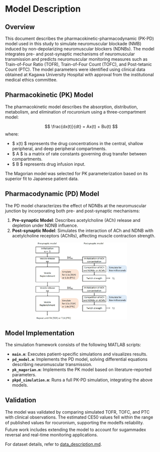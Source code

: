 # Model Description

## Overview
This document describes the pharmacokinetic-pharmacodynamic (PK-PD) model used in this study to simulate neuromuscular blockade (NMB) induced by non-depolarizing neuromuscular blockers (NDNBs). The model integrates pre- and post-synaptic mechanisms of neuromuscular transmission and predicts neuromuscular monitoring measures such as Train-of-Four Ratio (TOFR), Train-of-Four Count (TOFC), and Post-tetanic Count (PTC). The model parameters were identified using clinical data obtained at Kagawa University Hospital with approval from the institutional medical ethics committee.

## Pharmacokinetic (PK) Model
The pharmacokinetic model describes the absorption, distribution, metabolism, and elimination of rocuronium using a three-compartment model:

$$
\frac{dx(t)}{dt} = Ax(t) + Bu(t)
$$
where:
- $ x(t) $ represents the drug concentrations in the central, shallow peripheral, and deep peripheral compartments.
- $ A $ is a matrix of rate constants governing drug transfer between compartments.
- $ B $ represents drug infusion input.

The Magorian model was selected for PK parameterization based on its superior fit to Japanese patient data.


## Pharmacodynamic (PD) Model
The PD model characterizes the effect of NDNBs at the neuromuscular junction by incorporating both pre- and post-synaptic mechanisms:

1. **Pre-synaptic Model**: Describes acetylcholine (ACh) release and depletion under NDNB influence.
2. **Post-synaptic Model**: Simulates the interaction of ACh and NDNB with acetylcholine receptors (AChRs), affecting muscle contraction strength.

<p align="center">
  <img src="images/model_structure.png" alt="Model Structure" width="60%">
</p>


## Model Implementation
The simulation framework consists of the following MATLAB scripts:
- **`main.m`**: Executes patient-specific simulations and visualizes results.
- **`pd_model.m`**: Implements the PD model, solving differential equations describing neuromuscular transmission.
- **`pk_magorian.m`**: Implements the PK model based on literature-reported parameters.
- **`pkpd_simulation.m`**: Runs a full PK-PD simulation, integrating the above models.

## Validation
The model was validated by comparing simulated TOFR, TOFC, and PTC with clinical observations. The estimated CE50 values fell within the range of published values for rocuronium, supporting the modelfs reliability. Future work includes extending the model to account for sugammadex reversal and real-time monitoring applications.

For dataset details, refer to [data_description.md](data_description.md).
